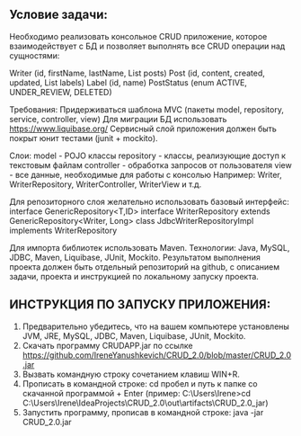 ## Условие задачи: 

Необходимо реализовать консольное CRUD приложение, которое взаимодействует с БД и позволяет выполнять все CRUD операции над сущностями:

Writer (id, firstName, lastName, List<Post> posts)
Post (id, content, created, updated, List<Label> labels)
Label (id, name)
PostStatus (enum ACTIVE, UNDER_REVIEW, DELETED)

Требования:
Придерживаться шаблона MVC (пакеты model, repository, service, controller, view)
Для миграции БД использовать https://www.liquibase.org/
Сервисный слой приложения должен быть покрыт юнит тестами (junit + mockito).

Слои:
model - POJO клаcсы
repository - классы, реализующие доступ к текстовым файлам
controller - обработка запросов от пользователя
view - все данные, необходимые для работы с консолью
Например: Writer, WriterRepository, WriterController, WriterView и т.д.

Для репозиторного слоя желательно использовать базовый интерфейс:
interface GenericRepository<T,ID>
interface WriterRepository extends GenericRepository<Writer, Long>
class JdbcWriterRepositoryImpl implements WriterRepository

Для импорта библиотек использовать Maven.
Технологии: Java, MySQL, JDBC, Maven, Liquibase, JUnit, Mockito.
Результатом выполнения проекта должен быть отдельный репозиторий на github, с описанием задачи, проекта и инструкцией по локальному запуску проекта.

## ИНСТРУКЦИЯ ПО ЗАПУСКУ ПРИЛОЖЕНИЯ:

1. Предварительно убедитесь, что на вашем компьютере установлены JVM, JRE, MySQL, JDBC, Maven, Liquibase, JUnit, Mockito.
2. Скачать программу CRUDAPP.jar по ссылке https://github.com/IreneYanushkevich/CRUD_2.0/blob/master/CRUD_2.0.jar                                                                                                                                                                
3. Вызвать командную строку сочетанием клавиш WIN+R.
4. Прописать в командной строке: cd пробел и путь к папке со скачанной программой + Enter (пример: C:\Users\Irene>cd C:\Users\Irene\IdeaProjects\CRUD_2.0\out\artifacts\CRUD_2.0_jar)
5. Запустить программу, прописав в командной строке: java -jar CRUD_2.0.jar
